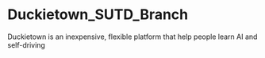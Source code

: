 # Duckietown_SUTD_Branch
Duckietown is an inexpensive, flexible platform that help people learn AI and self-driving

